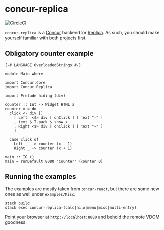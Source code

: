# concur-replica

[![CircleCI](https://circleci.com/gh/pkamenarsky/concur-replica.svg?style=svg)](https://circleci.com/gh/pkamenarsky/concur-replica)

`concur-replica` is a [Concur](https://github.com/ajnsit/concur) backend for [Replica](https://github.com/pkamenarsky/replica). As such, you should make yourself familiar with both projects first.

## Obligatory counter example

```
{-# LANGUAGE OverloadedStrings #-}

module Main where

import Concur.Core
import Concur.Replica

import Prelude hiding (div)

counter :: Int -> Widget HTML a
counter x = do
  click <- div []
    [ Left  <$> div [ onClick ] [ text "-" ]
    , text $ T.pack $ show x
    , Right <$> div [ onClick ] [ text "+" ]
    ]

  case click of
    Left _  -> counter (x - 1)
    Right _ -> counter (x + 1)

main :: IO ()
main = runDefault 8080 "Counter" (counter 0)
```

## Running the examples

The examples are mostly taken from `concur-react`, but there are some new ones as well under `examples/Misc`.

```
stack build
stack exec concur-replica-(calc|hilo|menu|misc|multi-entry)
```

Point your browser at `http://localhost:8080` and behold the remote VDOM goodness.
